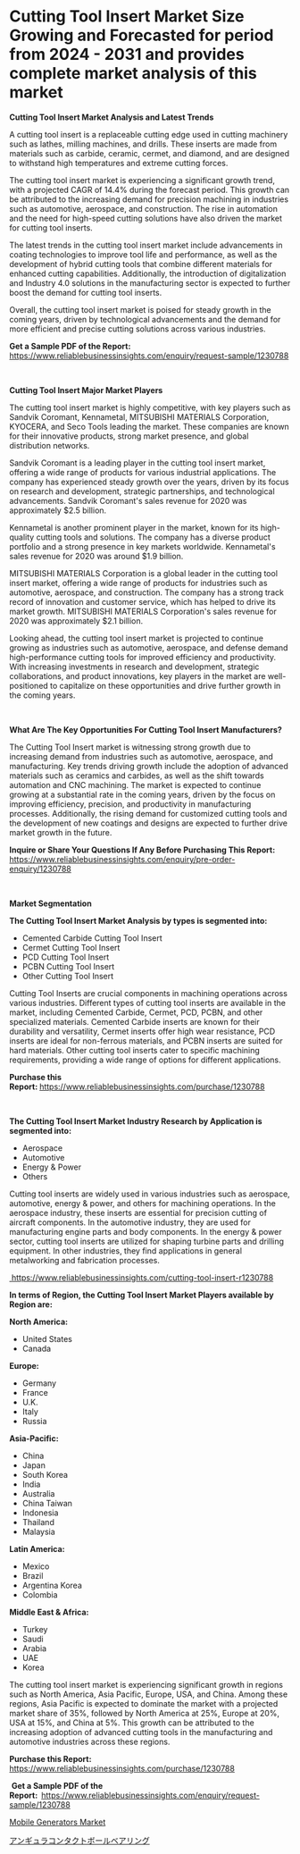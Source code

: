 <p><h1>Cutting Tool Insert Market Size Growing and Forecasted for period from 2024 - 2031 and provides complete market analysis of this market</h1></p><p><strong>Cutting Tool Insert Market Analysis and Latest Trends</strong></p>
<p><p>A cutting tool insert is a replaceable cutting edge used in cutting machinery such as lathes, milling machines, and drills. These inserts are made from materials such as carbide, ceramic, cermet, and diamond, and are designed to withstand high temperatures and extreme cutting forces.</p><p>The cutting tool insert market is experiencing a significant growth trend, with a projected CAGR of 14.4% during the forecast period. This growth can be attributed to the increasing demand for precision machining in industries such as automotive, aerospace, and construction. The rise in automation and the need for high-speed cutting solutions have also driven the market for cutting tool inserts.</p><p>The latest trends in the cutting tool insert market include advancements in coating technologies to improve tool life and performance, as well as the development of hybrid cutting tools that combine different materials for enhanced cutting capabilities. Additionally, the introduction of digitalization and Industry 4.0 solutions in the manufacturing sector is expected to further boost the demand for cutting tool inserts.</p><p>Overall, the cutting tool insert market is poised for steady growth in the coming years, driven by technological advancements and the demand for more efficient and precise cutting solutions across various industries.</p></p>
<p><strong>Get a Sample PDF of the Report:&nbsp;</strong> <a href="https://www.reliablebusinessinsights.com/enquiry/request-sample/1230788">https://www.reliablebusinessinsights.com/enquiry/request-sample/1230788</a></p>
<p>&nbsp;</p>
<p><strong>Cutting Tool Insert Major Market Players</strong></p>
<p><p>The cutting tool insert market is highly competitive, with key players such as Sandvik Coromant, Kennametal, MITSUBISHI MATERIALS Corporation, KYOCERA, and Seco Tools leading the market. These companies are known for their innovative products, strong market presence, and global distribution networks.</p><p>Sandvik Coromant is a leading player in the cutting tool insert market, offering a wide range of products for various industrial applications. The company has experienced steady growth over the years, driven by its focus on research and development, strategic partnerships, and technological advancements. Sandvik Coromant's sales revenue for 2020 was approximately $2.5 billion.</p><p>Kennametal is another prominent player in the market, known for its high-quality cutting tools and solutions. The company has a diverse product portfolio and a strong presence in key markets worldwide. Kennametal's sales revenue for 2020 was around $1.9 billion.</p><p>MITSUBISHI MATERIALS Corporation is a global leader in the cutting tool insert market, offering a wide range of products for industries such as automotive, aerospace, and construction. The company has a strong track record of innovation and customer service, which has helped to drive its market growth. MITSUBISHI MATERIALS Corporation's sales revenue for 2020 was approximately $2.1 billion.</p><p>Looking ahead, the cutting tool insert market is projected to continue growing as industries such as automotive, aerospace, and defense demand high-performance cutting tools for improved efficiency and productivity. With increasing investments in research and development, strategic collaborations, and product innovations, key players in the market are well-positioned to capitalize on these opportunities and drive further growth in the coming years.</p></p>
<p>&nbsp;</p>
<p><strong>What Are The Key Opportunities For Cutting Tool Insert Manufacturers?</strong></p>
<p><p>The Cutting Tool Insert market is witnessing strong growth due to increasing demand from industries such as automotive, aerospace, and manufacturing. Key trends driving growth include the adoption of advanced materials such as ceramics and carbides, as well as the shift towards automation and CNC machining. The market is expected to continue growing at a substantial rate in the coming years, driven by the focus on improving efficiency, precision, and productivity in manufacturing processes. Additionally, the rising demand for customized cutting tools and the development of new coatings and designs are expected to further drive market growth in the future.</p></p>
<p><strong>Inquire or Share Your Questions If Any Before Purchasing This Report:</strong> <a href="https://www.reliablebusinessinsights.com/enquiry/pre-order-enquiry/1230788">https://www.reliablebusinessinsights.com/enquiry/pre-order-enquiry/1230788</a></p>
<p>&nbsp;</p>
<p><strong>Market Segmentation</strong></p>
<p><strong>The Cutting Tool Insert Market Analysis by types is segmented into:</strong></p>
<p><ul><li>Cemented Carbide Cutting Tool Insert</li><li>Cermet Cutting Tool Insert</li><li>PCD Cutting Tool Insert</li><li>PCBN Cutting Tool Insert</li><li>Other Cutting Tool Insert</li></ul></p>
<p><p>Cutting Tool Inserts are crucial components in machining operations across various industries. Different types of cutting tool inserts are available in the market, including Cemented Carbide, Cermet, PCD, PCBN, and other specialized materials. Cemented Carbide inserts are known for their durability and versatility, Cermet inserts offer high wear resistance, PCD inserts are ideal for non-ferrous materials, and PCBN inserts are suited for hard materials. Other cutting tool inserts cater to specific machining requirements, providing a wide range of options for different applications.</p></p>
<p><strong>Purchase this Report:&nbsp;</strong><a href="https://www.reliablebusinessinsights.com/purchase/1230788">https://www.reliablebusinessinsights.com/purchase/1230788</a></p>
<p>&nbsp;</p>
<p><strong>The Cutting Tool Insert Market Industry Research by Application is segmented into:</strong></p>
<p><ul><li>Aerospace</li><li>Automotive</li><li>Energy & Power</li><li>Others</li></ul></p>
<p><p>Cutting tool inserts are widely used in various industries such as aerospace, automotive, energy & power, and others for machining operations. In the aerospace industry, these inserts are essential for precision cutting of aircraft components. In the automotive industry, they are used for manufacturing engine parts and body components. In the energy & power sector, cutting tool inserts are utilized for shaping turbine parts and drilling equipment. In other industries, they find applications in general metalworking and fabrication processes.</p></p>
<p><a href="https://www.reliablebusinessinsights.com/cutting-tool-insert-r1230788">&nbsp;https://www.reliablebusinessinsights.com/cutting-tool-insert-r1230788</a></p>
<p><strong>In terms of Region, the Cutting Tool Insert Market Players available by Region are:</strong></p>
<p>
    <p> <strong> North America: </strong>
        <ul>
            <li>United States</li>
            <li>Canada</li>
        </ul>
        </p> 
    <p> <strong> Europe: </strong>
        <ul>
            <li>Germany</li>
            <li>France</li>
            <li>U.K.</li>
            <li>Italy</li>
            <li>Russia</li>
        </ul>
        </p> 
    <p> <strong> Asia-Pacific: </strong>
        <ul>
            <li>China</li>
            <li>Japan</li>
            <li>South Korea</li>
            <li>India</li>
            <li>Australia</li>
            <li>China Taiwan</li>
            <li>Indonesia</li>
            <li>Thailand</li>
            <li>Malaysia</li>
        </ul>
        </p> 
    <p> <strong> Latin America: </strong>
        <ul>
            <li>Mexico</li>
            <li>Brazil</li>
            <li>Argentina Korea</li>
            <li>Colombia</li>
        </ul>
        </p> 
    <p> <strong> Middle East & Africa: </strong>
        <ul>
            <li>Turkey</li>
            <li>Saudi</li>
            <li>Arabia</li>
            <li>UAE</li>
            <li>Korea</li>
        </ul>
    </p>
    </p>
<p><p>The cutting tool insert market is experiencing significant growth in regions such as North America, Asia Pacific, Europe, USA, and China. Among these regions, Asia Pacific is expected to dominate the market with a projected market share of 35%, followed by North America at 25%, Europe at 20%, USA at 15%, and China at 5%. This growth can be attributed to the increasing adoption of advanced cutting tools in the manufacturing and automotive industries across these regions.</p></p>
<p><strong>Purchase this Report: </strong><a href="https://www.reliablebusinessinsights.com/purchase/1230788">https://www.reliablebusinessinsights.com/purchase/1230788</a></p>
<p>&nbsp;<strong>Get a Sample PDF of the Report:&nbsp;&nbsp;</strong><a href="https://www.reliablebusinessinsights.com/enquiry/request-sample/1230788">https://www.reliablebusinessinsights.com/enquiry/request-sample/1230788</a></p>
<p><strong></strong></p>
<p><p><a href="https://github.com/vregtldg37/Market-Research-Report-List-1/blob/main/mobile-generators-market.md">Mobile Generators Market</a></p><p><a href="https://github.com/ihabdkwlxs948/Market-Research-Report-List-2/blob/main/1594973156225.md">アンギュラコンタクトボールベアリング</a></p></p>